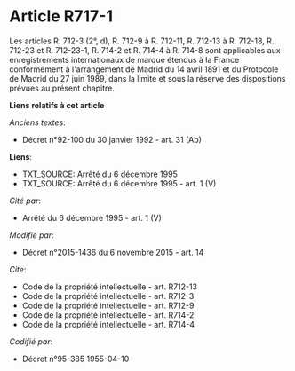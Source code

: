 # Article R717-1

Les articles R. 712-3 (2°, d), R. 712-9 à R. 712-11, R. 712-13 à R. 712-18, R. 712-23 et R. 712-23-1, R. 714-2  et R. 714-4 à
R. 714-8 sont applicables aux enregistrements internationaux de marque étendus à la France conformément à l'arrangement de
Madrid du 14 avril 1891 et du Protocole de Madrid du 27 juin 1989, dans la limite et sous la réserve des dispositions prévues
au présent chapitre.

**Liens relatifs à cet article**

_Anciens textes_:

  - Décret n°92-100 du 30 janvier 1992 - art. 31 (Ab)

**Liens**:

  - TXT_SOURCE: Arrêté du 6 décembre 1995
  - TXT_SOURCE: Arrêté du 6 décembre 1995 - art. 1 (V)

_Cité par_:

  - Arrêté du 6 décembre 1995 - art. 1 (V)

_Modifié par_:

  - Décret n°2015-1436 du 6 novembre 2015 - art. 14

_Cite_:

  - Code de la propriété intellectuelle - art. R712-13
  - Code de la propriété intellectuelle - art. R712-3
  - Code de la propriété intellectuelle - art. R712-9
  - Code de la propriété intellectuelle - art. R714-2
  - Code de la propriété intellectuelle - art. R714-4

_Codifié par_:

  - Décret n°95-385 1955-04-10
